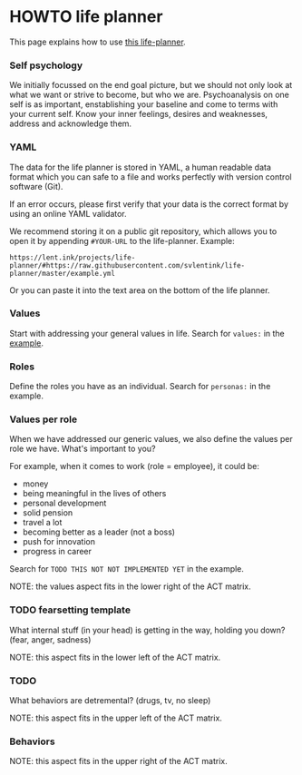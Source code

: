 # HOWTO life planner

This page explains how to use
[this life-planner](https://lent.ink/projects/life-planner/).

### Self psychology

We initially focussed on the end goal picture,
but we should not only look at what we want or strive to become,
but who we are.
Psychoanalysis on one self is as important,
enstablishing your baseline and come to terms with your current self.
Know your inner feelings, desires and weaknesses,
address and acknowledge them.

### YAML

The data for the life planner is stored in YAML,
a human readable data format which you can safe to a file
and works perfectly with version control software (Git).

If an error occurs, please first verify that your data is the correct format
by using an online YAML validator.

We recommend storing it on a public git repository,
which allows you to open it by appending `#YOUR-URL` to the life-planner.
Example:

```
https://lent.ink/projects/life-planner/#https://raw.githubusercontent.com/svlentink/life-planner/master/example.yml
```
Or you can paste it into the text area on the bottom of the life planner.


### Values

Start with addressing your general values in life.
Search for `values:` in the
[example](https://github.com/svlentink/life-planner/blob/master/example.yml).

### Roles

Define the roles you have as an individual.
Search for `personas:` in the example.

### Values per role

When we have addressed our generic values,
we also define the values per role we have.
What's important to you?

For example, when it comes to work (role = employee),
it could be:
- money
- being meaningful in the lives of others
- personal development
- solid pension
- travel a lot
- becoming better as a leader (not a boss)
- push for innovation
- progress in career


Search for `TODO THIS NOT NOT IMPLEMENTED YET` in the example.

NOTE: the values aspect fits in the lower right of the ACT matrix.

### TODO fearsetting template

What internal stuff (in your head) is getting in the way,
holding you down? (fear, anger, sadness)

NOTE: this aspect fits in the lower left of the ACT matrix.

### TODO

What behaviors are detremental? (drugs, tv, no sleep)

NOTE: this aspect fits in the upper left of the ACT matrix.


### Behaviors


NOTE: this aspect fits in the upper right of the ACT matrix.




